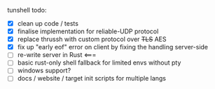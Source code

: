 tunshell todo:

 - [x] clean up code / tests 
 - [x] finalise implementation for reliable-UDP protocol
 - [x] replace thrussh with custom protocol over ~~TLS~~ AES
 - [x] fix up "early eof" error on client by fixing the handling server-side
 - [ ] re-write server in Rust <===
 - [ ] basic rust-only shell fallback for limited envs without pty 
 - [ ] windows support?
 - [ ] docs / website / target init scripts for multiple langs